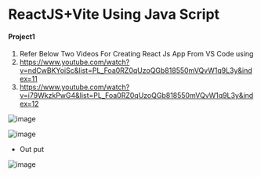 # ReactJS+Vite Using Java Script
#### Project1 
1)  Refer Below Two Videos For Creating React Js App From VS Code using
2) https://www.youtube.com/watch?v=ndCwBKYoiSc&list=PL_Foa0RZ0qUzoQGb818550mVQvW1q9L3y&index=11
3) https://www.youtube.com/watch?v=i79WkzkPwG4&list=PL_Foa0RZ0qUzoQGb818550mVQvW1q9L3y&index=12

![image](https://github.com/veerrajukakarla434/2025-Front-End-Technology-Stack-Pilot-Project/assets/40323661/06cb68a9-d8bb-4ca2-b2ad-b05b1d4c7ebe)

![image](https://github.com/veerrajukakarla434/2025-Front-End-Technology-Stack-Pilot-Project/assets/40323661/c85189dc-4167-4136-a784-66dbabc1fddf)

* Out put

![image](https://github.com/veerrajukakarla434/2025-Front-End-Technology-Stack-Pilot-Project/assets/40323661/699bbb27-5c77-46fe-911e-d7c72a53a86c)




